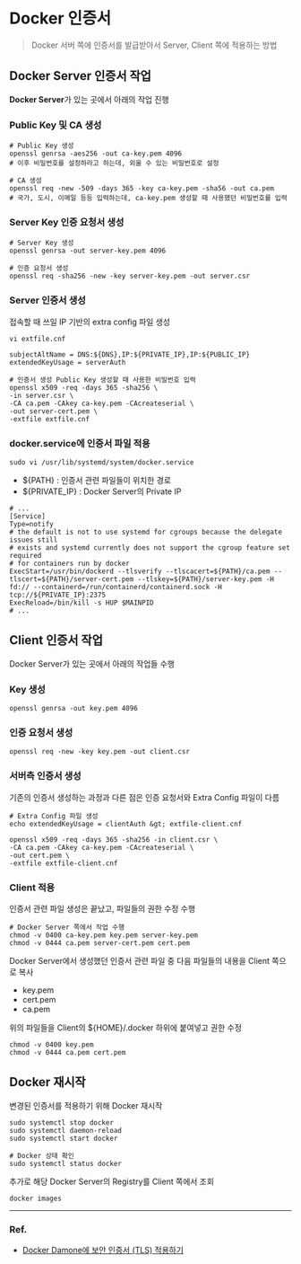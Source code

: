 # Docker 인증서

> Docker 서버 쪽에 인증서를 발급받아서 Server, Client 쪽에 적용하는 방법

## Docker Server 인증서 작업

**Docker Server**가 있는 곳에서 아래의 작업 진행

### Public Key 및 CA 생성

```shell
# Public Key 생성
openssl genrsa -aes256 -out ca-key.pem 4096
# 이후 비밀번호를 설정하라고 하는데, 외울 수 있는 비밀번호로 설정

# CA 생성
openssl req -new -509 -days 365 -key ca-key.pem -sha56 -out ca.pem
# 국가, 도시, 이메일 등등 입력하는데, ca-key.pem 생성할 때 사용했던 비밀번호를 입력
```

### Server Key 인증 요청서 생성

```shell
# Server Key 생성
openssl genrsa -out server-key.pem 4096

# 인증 요청서 생성
openssl req -sha256 -new -key server-key.pem -out server.csr
```

### Server 인증서 생성

접속할 때 쓰일 IP 기반의 extra config 파일 생성

```shell
vi extfile.cnf
```

```shell
subjectAltName = DNS:${DNS},IP:${PRIVATE_IP},IP:${PUBLIC_IP}
extendedKeyUsage = serverAuth
```

```shell
# 인증서 생성 Public Key 생성할 때 사용한 비밀번호 입력
openssl x509 -req -days 365 -sha256 \
-in server.csr \
-CA ca.pem -CAkey ca-key.pem -CAcreateserial \
-out server-cert.pem \
-extfile extfile.cnf
```

### docker.service에 인증서 파일 적용

```shell
sudo vi /usr/lib/systemd/system/docker.service
```

- ${PATH} : 인증서 관련 파일들이 위치한 경로
- ${PRIVATE_IP} : Docker Server의 Private IP

```shell
# ...
[Service]
Type=notify
# the default is not to use systemd for cgroups because the delegate issues still
# exists and systemd currently does not support the cgroup feature set required
# for containers run by docker
ExecStart=/usr/bin/dockerd --tlsverify --tlscacert=${PATH}/ca.pem --tlscert=${PATH}/server-cert.pem --tlskey=${PATH}/server-key.pem -H fd:// --containerd=/run/containerd/containerd.sock -H tcp://${PRIVATE_IP}:2375
ExecReload=/bin/kill -s HUP $MAINPID
# ...
```

## Client 인증서 작업

Docker Server가 있는 곳에서 아래의 작업들 수행

### Key 생성

```shell
openssl genrsa -out key.pem 4096
```

### 인증 요청서 생성

```shell
openssl req -new -key key.pem -out client.csr
```

### 서버측 인증서 생성

기존의 인증서 생성하는 과정과 다른 점은 인증 요청서와 Extra Config 파일이 다름

```shell
# Extra Config 파일 생성
echo extendedKeyUsage = clientAuth &gt; extfile-client.cnf

openssl x509 -req -days 365 -sha256 -in client.csr \
-CA ca.pem -CAkey ca-key.pem -CAcreateserial \
-out cert.pem \
-extfile extfile-client.cnf
```

### Client 적용

인증서 관련 파일 생성은 끝났고, 파일들의 권한 수정 수행

```shell
# Docker Server 쪽에서 작업 수행
chmod -v 0400 ca-key.pem key.pem server-key.pem
chmod -v 0444 ca.pem server-cert.pem cert.pem
```

Docker Server에서 생성했던 인증서 관련 파일 중 다음 파일들의 내용을 Client 쪽으로 복사

- key.pem
- cert.pem
- ca.pem

위의 파일들을 Client의 ${HOME}/.docker 하위에 붙여넣고 권한 수정

```shell
chmod -v 0400 key.pem
chmod -v 0444 ca.pem cert.pem
```

## Docker 재시작

변경된 인증서를 적용하기 위해 Docker 재시작

```shell
sudo systemctl stop docker
sudo systemctl daemon-reload
sudo systemctl start docker

# Docker 상태 확인
sudo systemctl status docker
```

추가로 해당 Docker Server의 Registry를 Client 쪽에서 조회

```shell
docker images
```

---

### Ref.

- [Docker Damone에 보안 인증서 (TLS) 적용하기](https://blog.naver.com/alice_k106/220743690397)

